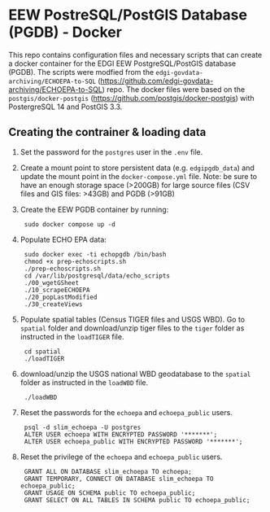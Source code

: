 # EEW PostreSQL/PostGIS Database (PGDB) - Docker
This repo contains configuration files and necessary scripts that can create a docker container for the EDGI EEW PostgreSQL/PostGIS database (PGDB).
The scripts were modfied from the `edgi-govdata-archiving/ECHOEPA-to-SQL` (https://github.com/edgi-govdata-archiving/ECHOEPA-to-SQL) repo. The docker files were based on the `postgis/docker-postgis` (https://github.com/postgis/docker-postgis) with PostergreSQL 14 and PostGIS 3.3. 
## Creating the contrainer & loading data
1. Set the password for the `postgres` user in the `.env` file. 
2. Create a mount point to store persistent data (e.g. `edgipgdb_data`) and update the mount point in the `docker-compose.yml` file. Note: be sure to have an enough storage space (>200GB) for large source files (CSV files and GIS files: >43GB) and PGDB (>91GB) 
3. Create the EEW PGDB container by running: 

        sudo docker compose up -d
4. Populate ECHO EPA data:

        sudo docker exec -ti echopgdb /bin/bash
        chmod +x prep-echoscripts.sh
        ./prep-echoscripts.sh
        cd /var/lib/postgresql/data/echo_scripts
        ./00_wgetGSheet
        ./10_scrapeECHOEPA
        ./20_popLastModified
        ./30_createViews
5. Populate spatial tables (Census TIGER files and USGS WBD). Go to `spatial` folder and download/unzip tiger files to the `tiger` folder as instructed in the `loadTIGER` file. 
        
        cd spatial
        ./loadTIGER
6. download/unzip the USGS national WBD geodatabase to the `spatial` folder as instructed in the `loadWBD` file. 

        ./loadWBD
7. Reset the passwords for the `echoepa` and `echoepa_public` users.

        psql -d slim_echoepa -U postgres
        ALTER USER echoepa WITH ENCRYPTED PASSWORD '*******';
        ALTER USER echoepa_public WITH ENCRYPTED PASSWORD '*******';
8. Reset the privilege of the `echoepa` and `echoepa_public` users. 

        GRANT ALL ON DATABASE slim_echoepa TO echoepa;
        GRANT TEMPORARY, CONNECT ON DATABASE slim_echoepa TO echoepa_public;
        GRANT USAGE ON SCHEMA public TO echoepa_public;
        GRANT SELECT ON ALL TABLES IN SCHEMA public TO echoepa_public;